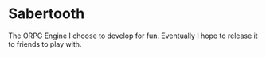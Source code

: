 # Sabertooth
The ORPG Engine I choose to develop for fun. Eventually I hope to release it to friends to play with.
